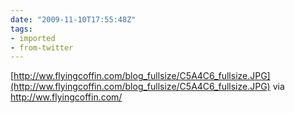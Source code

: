 ```yaml
---
date: "2009-11-10T17:55:48Z"
tags:
- imported
- from-twitter
---
```

[http://ww.flyingcoffin.com/blog_fullsize/C5A4C6_fullsize.JPG](http://ww.flyingcoffin.com/blog_fullsize/C5A4C6_fullsize.JPG) via http://ww.flyingcoffin.com/

